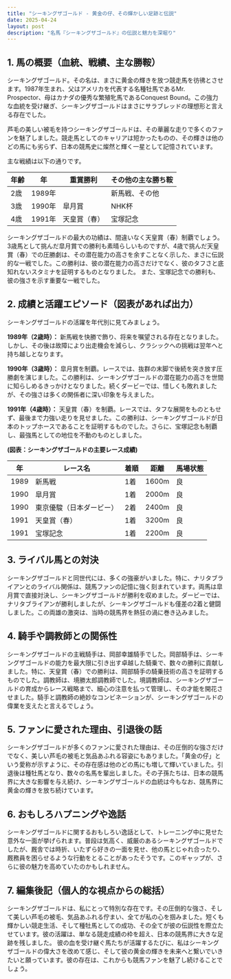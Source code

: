 ```yaml
---
title: "シーキングザゴールド - 黄金の仔、その輝かしい足跡と伝説"
date: 2025-04-24
layout: post
description: "名馬『シーキングザゴールド』の伝説と魅力を深堀り"
---
```


## 1. 馬の概要（血統、戦績、主な勝鞍）

シーキングザゴールド。その名は、まさに黄金の輝きを放つ競走馬を彷彿とさせます。1987年生まれ、父はアメリカを代表する名種牡馬であるMr. Prospector、母はカナダの優秀な繁殖牝馬であるConquest Bound。この強力な血統を受け継ぎ、シーキングザゴールドはまさにサラブレッドの理想形と言える存在でした。

芦毛の美しい被毛を持つシーキングザゴールドは、その華麗な走りで多くのファンを魅了しました。競走馬としてのキャリアは短かったものの、その輝きは他のどの馬にも劣らず、日本の競馬史に燦然と輝く一星として記憶されています。

主な戦績は以下の通りです。

| 年齢 | 年 | 重賞勝利 | その他の主な勝ち鞍 |
|---|---|---|---|
| 2歳 | 1989年 |  |  新馬戦、その他 |
| 3歳 | 1990年 |  皐月賞 |  NHK杯 |
| 4歳 | 1991年 |  天皇賞（春） |  宝塚記念 |


シーキングザゴールドの最大の功績は、間違いなく天皇賞（春）制覇でしょう。3歳馬として挑んだ皐月賞での勝利も素晴らしいものですが、4歳で挑んだ天皇賞（春）での圧勝劇は、その潜在能力の高さを余すことなく示した、まさに伝説的な一戦でした。この勝利は、彼の潜在能力の高さだけでなく、彼のタフさと底知れないスタミナを証明するものとなりました。  また、宝塚記念での勝利も、彼の強さを示す重要な一戦でした。


## 2. 成績と活躍エピソード（図表があれば出力）

シーキングザゴールドの活躍を年代別に見てみましょう。

**1989年（2歳時）：** 新馬戦を快勝で飾り、将来を嘱望される存在となりました。しかし、その後は故障により出走機会を減らし、クラシックへの挑戦は翌年へと持ち越しとなります。

**1990年（3歳時）：** 皐月賞を制覇。レースでは、抜群の末脚で後続を突き放す圧勝劇を演じました。この勝利は、シーキングザゴールドの潜在能力の高さを世間に知らしめるきっかけとなりました。続くダービーでは、惜しくも敗れましたが、その強さは多くの関係者に深い印象を与えました。

**1991年（4歳時）：** 天皇賞（春）を制覇。レースでは、タフな展開をものともせず、最後まで力強い走りを見せました。この勝利は、シーキングザゴールドが日本のトップホースであることを証明するものでした。さらに、宝塚記念も制覇し、最強馬としての地位を不動のものとしました。

**(図表：シーキングザゴールドの主要レース成績)**

| 年 | レース名 | 着順 | 距離 | 馬場状態 |
|---|---|---|---|---|
| 1989 | 新馬戦 | 1着 | 1600m | 良 |
| 1990 | 皐月賞 | 1着 | 2000m | 良 |
| 1990 | 東京優駿（日本ダービー） | 2着 | 2400m | 良 |
| 1991 | 天皇賞（春） | 1着 | 3200m | 良 |
| 1991 | 宝塚記念 | 1着 | 2200m | 良 |


## 3. ライバル馬との対決

シーキングザゴールドと同世代には、多くの強豪がいました。特に、ナリタブライアンとのライバル関係は、競馬ファンの記憶に強く刻まれています。両馬は皐月賞で直接対決し、シーキングザゴールドが勝利を収めました。ダービーでは、ナリタブライアンが勝利しましたが、シーキングザゴールドも僅差の2着と健闘しました。この両雄の激突は、当時の競馬界を熱狂の渦に巻き込みました。


## 4. 騎手や調教師との関係性

シーキングザゴールドの主戦騎手は、岡部幸雄騎手でした。岡部騎手は、シーキングザゴールドの能力を最大限に引き出す卓越した騎乗で、数々の勝利に貢献しました。特に、天皇賞（春）での勝利は、岡部騎手の騎乗技術の高さを証明するものでした。調教師は、境勝太郎調教師でした。境調教師は、シーキングザゴールドの育成からレース戦略まで、細心の注意を払って管理し、その才能を開花させました。騎手と調教師の絶妙なコンビネーションが、シーキングザゴールドの偉業を支えたと言えるでしょう。


## 5. ファンに愛された理由、引退後の話

シーキングザゴールドが多くのファンに愛された理由は、その圧倒的な強さだけでなく、美しい芦毛の被毛と気品あふれる容姿にもありました。「黄金の仔」という愛称が示すように、その存在感は他のどの馬にも増して輝いていました。引退後は種牡馬となり、数々の名馬を輩出しました。その子孫たちは、日本の競馬界に大きな影響を与え続け、シーキングザゴールドの血統は今もなお、競馬界に黄金の輝きを放ち続けています。


## 6. おもしろハプニングや逸話

シーキングザゴールドに関するおもしろい逸話として、トレーニング中に見せた意外な一面が挙げられます。普段は気高く、威厳のあるシーキングザゴールドでしたが、厩舎では時折、いたずら好きの一面を見せ、他の馬とじゃれ合ったり、厩務員を困らせるような行動をとることがあったそうです。このギャップが、さらに彼の魅力を高めていたのかもしれません。


## 7. 編集後記（個人的な視点からの総括）

シーキングザゴールドは、私にとって特別な存在です。その圧倒的な強さ、そして美しい芦毛の被毛、気品あふれる佇まい、全てが私の心を掴みました。短くも輝かしい競走生活、そして種牡馬としての成功、その全てが彼の伝説性を際立たせています。彼の活躍は、単なる競走成績の枠を超え、日本の競馬界に大きな足跡を残しました。  彼の血を受け継ぐ馬たちが活躍するたびに、私はシーキングザゴールドの偉大さを改めて感じ、そして彼の黄金の輝きを未来へと繋いでいきたいと願っています。彼の存在は、これからも競馬ファンを魅了し続けることでしょう。
